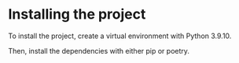 # Installing the project

To install the project, create a virtual environment with Python 3.9.10.

Then, install the dependencies with either pip or poetry.